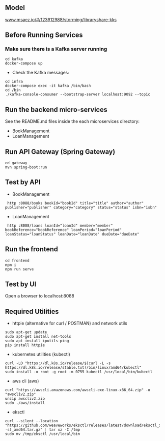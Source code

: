 # 

## Model
www.msaez.io/#/123912988/storming/libraryshare-kks

## Before Running Services
### Make sure there is a Kafka server running
```
cd kafka
docker-compose up
```
- Check the Kafka messages:
```
cd infra
docker-compose exec -it kafka /bin/bash
cd /bin
./kafka-console-consumer --bootstrap-server localhost:9092 --topic
```

## Run the backend micro-services
See the README.md files inside the each microservices directory:

- BookManagement
- LoanManagement


## Run API Gateway (Spring Gateway)
```
cd gateway
mvn spring-boot:run
```

## Test by API
- BookManagement
```
 http :8088/books bookId="bookId" title="title" author="author" publisher="publisher" category="category" status="status" isbn="isbn" 
```
- LoanManagement
```
 http :8088/loans loanId="loanId" member="member" bookReference="bookReference" loanPeriod="loanPeriod" loanStatus="loanStatus" loanDate="loanDate" dueDate="dueDate" 
```


## Run the frontend
```
cd frontend
npm i
npm run serve
```

## Test by UI
Open a browser to localhost:8088

## Required Utilities

- httpie (alternative for curl / POSTMAN) and network utils
```
sudo apt-get update
sudo apt-get install net-tools
sudo apt install iputils-ping
pip install httpie
```

- kubernetes utilities (kubectl)
```
curl -LO "https://dl.k8s.io/release/$(curl -L -s https://dl.k8s.io/release/stable.txt)/bin/linux/amd64/kubectl"
sudo install -o root -g root -m 0755 kubectl /usr/local/bin/kubectl
```

- aws cli (aws)
```
curl "https://awscli.amazonaws.com/awscli-exe-linux-x86_64.zip" -o "awscliv2.zip"
unzip awscliv2.zip
sudo ./aws/install
```

- eksctl 
```
curl --silent --location "https://github.com/weaveworks/eksctl/releases/latest/download/eksctl_$(uname -s)_amd64.tar.gz" | tar xz -C /tmp
sudo mv /tmp/eksctl /usr/local/bin
```

